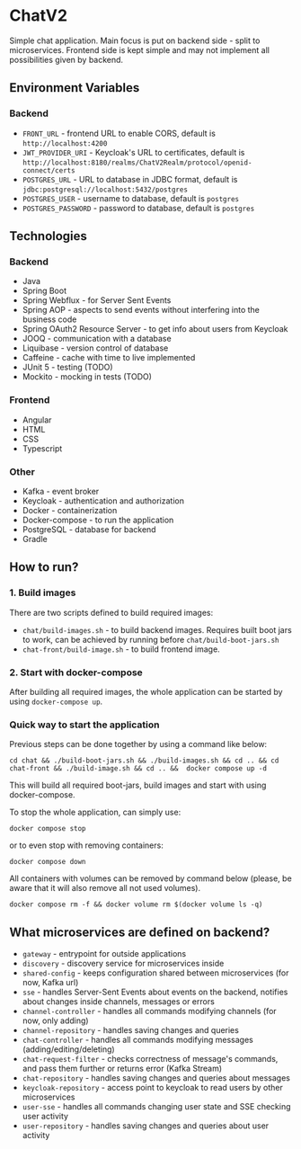 # ChatV2

Simple chat application. Main focus is put on backend side - split to microservices. Frontend side is kept simple and may not implement all possibilities given by backend.

## Environment Variables

### Backend

 - `FRONT_URL` - frontend URL to enable CORS, default is `http://localhost:4200`
 - `JWT_PROVIDER_URI` - Keycloak's URL to certificates, default is `http://localhost:8180/realms/ChatV2Realm/protocol/openid-connect/certs`
 - `POSTGRES_URL` - URL to database in JDBC format, default is `jdbc:postgresql://localhost:5432/postgres`
 - `POSTGRES_USER` - username to database, default is `postgres`
 - `POSTGRES_PASSWORD` - password to database, default is `postgres`

## Technologies

### Backend
 - Java
 - Spring Boot
 - Spring Webflux - for Server Sent Events
 - Spring AOP - aspects to send events without interfering into the business code
 - Spring OAuth2 Resource Server - to get info about users from Keycloak
 - JOOQ - communication with a database
 - Liquibase - version control of database
 - Caffeine - cache with time to live implemented
 - JUnit 5 - testing (TODO)
 - Mockito - mocking in tests (TODO) 

### Frontend
 - Angular
 - HTML
 - CSS
 - Typescript

### Other
 - Kafka - event broker
 - Keycloak - authentication and authorization
 - Docker - containerization
 - Docker-compose - to run the application
 - PostgreSQL - database for backend
 - Gradle

## How to run?

### 1. Build images

There are two scripts defined to build required images: 
- `chat/build-images.sh` - to build backend images. Requires built boot jars to work, can be achieved by running before `chat/build-boot-jars.sh`
- `chat-front/build-image.sh` - to build frontend image.

### 2. Start with docker-compose

After building all required images, the whole application can be started by using `docker-compose up`.

### Quick way to start the application

Previous steps can be done together by using a command like below:

```shell
cd chat && ./build-boot-jars.sh && ./build-images.sh && cd .. && cd chat-front && ./build-image.sh && cd .. &&  docker compose up -d
```

This will build all required boot-jars, build images and start with using docker-compose.

To stop the whole application, can simply use:

```shell
docker compose stop
```

or to even stop with removing containers:

```shell
docker compose down
```


All containers with volumes can be removed by command below (please, be aware that it will also remove all not used volumes).

```shell
docker compose rm -f && docker volume rm $(docker volume ls -q)
```



## What microservices are defined on backend?

- `gateway` - entrypoint for outside applications
- `discovery` - discovery service for microservices inside
- `shared-config` - keeps configuration shared between microservices (for now, Kafka url)
- `sse` - handles Server-Sent Events about events on the backend, notifies about changes inside channels, messages or errors
- `channel-controller` - handles all commands modifying channels (for now, only adding)
- `channel-repository` - handles saving changes and queries
- `chat-controller` - handles all commands modifying messages (adding/editing/deleting)
- `chat-request-filter` - checks correctness of message's commands, and pass them further or returns error (Kafka Stream)
- `chat-repository` - handles saving changes and queries about messages
- `keycloak-repository` - access point to keycloak to read users by other microservices
- `user-sse` - handles all commands changing user state and SSE checking user activity
- `user-repository` - handles saving changes and queries about user activity